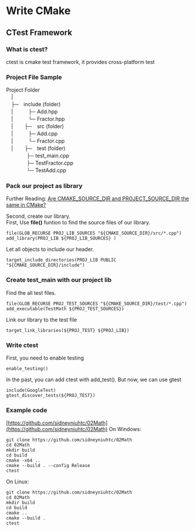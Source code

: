 # Write CMake

## CTest Framework

### What is ctest?
ctest is cmake test framework, it provides cross-platform test 


### Project File Sample
Project Folder  
　|　  
　├─　include (folder)  
　|　　　├─ Add.hpp  
　|　　　└─ Fractor.hpp  
　|　
　├─　src (folder)  
　|　　　├─ Add.cpp  
　|　　　└─ Fractor.cpp  
　|　
　├─　test (folder)  
　　　　├─ test_main.cpp  
　　　　├─ TestFractor.cpp  
　　　　└─ TestAdd.cpp  

### Pack our project as library

Further Reading: [Are CMAKE_SOURCE_DIR and PROJECT_SOURCE_DIR the same in CMake?](https://stackoverflow.com/questions/32028667/are-cmake-source-dir-and-project-source-dir-the-same-in-cmake)

Second, create our library.  
First, Use **file()** funtion to find the source files of our library.
```
file(GLOB_RECURSE PROJ_LIB_SOURCES "${CMAKE_SOURCE_DIR}/src/*.cpp")
add_library(PROJ_LIB ${PROJ_LIB_SOURCES} ) 
```
Let all objects to include our header.
```
target_include_directories(PROJ_LIB PUBLIC "${CMAKE_SOURCE_DIR}/include")
```

### Create test_main with our project lib
Find the all test files.
```
file(GLOB_RECURSE PROJ_TEST_SOURCES "${CMAKE_SOURCE_DIR}/test/*.cpp")
add_executable(TestMath ${PROJ_TEST_SOURCES})
```
Link our library to the test file
```
target_link_libraries(${PROJ_TEST} ${PROJ_LIB})
```

### Write ctest
First, you need to enable testing
```
enable_testing()
```

In the past, you can add ctest with add_test().
But now, we can use gtest
```
include(GoogleTest)
gtest_discover_tests(${PROJ_TEST})
```


### Example code
[https://github.com/sidneyniuhtc/02Math](https://github.com/sidneyniuhtc/02Math)
On Windows:
```
git clone https://github.com/sidneyniuhtc/02Math
cd 02Math
mkdir build
cd build
cmake -x64 ..
cmake --build . --config Release
ctest
```
On Linux:
```
git clone https://github.com/sidneyniuhtc/02Math
cd 02Math
mkdir build
cd build
cmake ..
cmake --build .
ctest
```
